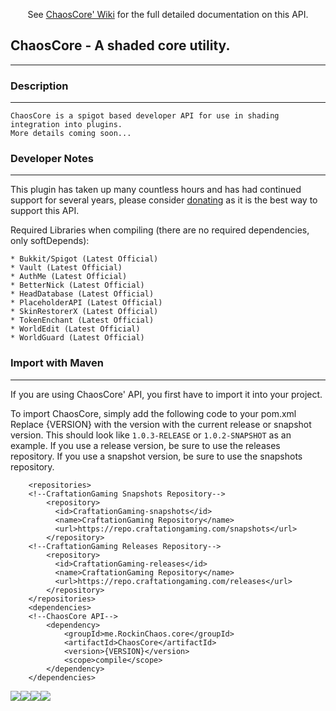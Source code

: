 <p align="center">
 See <a href="https://github.com/RockinChaos/ChaosCore/wiki">ChaosCore' Wiki</a> for the full detailed documentation on this API.<br>
</p>

## ChaosCore - A shaded core utility.
-----

### Description
-----
```
ChaosCore is a spigot based developer API for use in shading integration into plugins.
More details coming soon...
```

### Developer Notes
-----
This plugin has taken up many countless hours and has had continued support for several years, please consider [donating](https://www.paypal.me/RockinChaos) as it is the best way to support this API.

Required Libraries when compiling (there are no required dependencies, only softDepends):
```
* Bukkit/Spigot (Latest Official)
* Vault (Latest Official)
* AuthMe (Latest Official)
* BetterNick (Latest Official)
* HeadDatabase (Latest Official)
* PlaceholderAPI (Latest Official)
* SkinRestorerX (Latest Official)
* TokenEnchant (Latest Official)
* WorldEdit (Latest Official)
* WorldGuard (Latest Official)
```

### Import with Maven
-----
If you are using ChaosCore' API, you first have to import it into your project.

To import ChaosCore, simply add the following code to your pom.xml
Replace {VERSION} with the version with the current release or snapshot version.
This should look like `1.0.3-RELEASE` or `1.0.2-SNAPSHOT` as an example.
If you use a release version, be sure to use the releases repository.
If you use a snapshot version, be sure to use the snapshots repository.
```
    <repositories>
    <!--CraftationGaming Snapshots Repository-->
        <repository>
          <id>CraftationGaming-snapshots</id>
          <name>CraftationGaming Repository</name>
          <url>https://repo.craftationgaming.com/snapshots</url>
        </repository>
    <!--CraftationGaming Releases Repository-->
        <repository>
          <id>CraftationGaming-releases</id>
          <name>CraftationGaming Repository</name>
          <url>https://repo.craftationgaming.com/releases</url>
        </repository>
    </repositories>
    <dependencies>
    <!--ChaosCore API-->
        <dependency>
            <groupId>me.RockinChaos.core</groupId>
            <artifactId>ChaosCore</artifactId>
            <version>{VERSION}</version>
            <scope>compile</scope>
        </dependency>
    </dependencies>
```

![](https://i.imgur.com/vFllc29.png)![](https://i.imgur.com/vFllc29.png)[<img src="https://i.imgur.com/WR5dVKN.png">](https://discord.gg/D5FnJ7C)[<img src="https://i.imgur.com/LJsmwSd.png">](http://ci.craftationgaming.com/)

